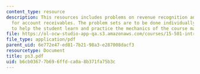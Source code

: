 ```yaml
---
content_type: resource
description: This resources includes problems on revenue recognition and accounting
  for account receivables. The problem sets are to be done individually and are intended
  to help the student learn and practice the mechanics of the course material.
file: https://ol-ocw-studio-app-qa.s3.amazonaws.com/courses/15-501-introduction-to-financial-and-managerial-accounting-spring-2004/b6cb03677b696ffdca0a8b371fa75b3c_ps3.pdf
file_type: application/pdf
parent_uid: 6e772e47-ed81-7b21-98a3-e287008dacf3
resourcetype: Document
title: ps3.pdf
uid: b6cb0367-7b69-6ffd-ca0a-8b371fa75b3c
---
```

